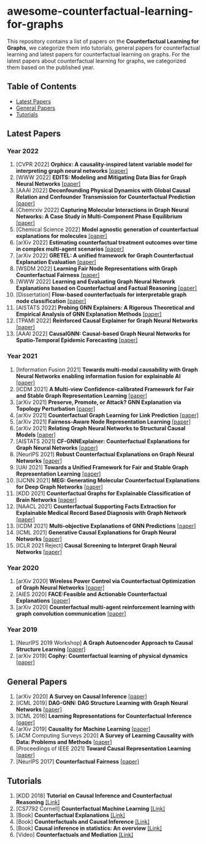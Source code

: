 # awesome-counterfactual-learning-for-graphs

This repository contains a list of papers on the **Counterfactual Learning for Graphs**, we categorize them into tutorials, general papers for counterfactual learning and latest papers for counterfactual learning on graphs. For the latest papers about counterfactual learning for graphs, we categorized them based on the published year.

## Table of Contents
- [Latest Papers](#Latest-Papers)
- [General Papers](#General-Papers)
- [Tutorials](#Tutorials)


## Latest Papers
### Year 2022
1. [CVPR 2022] **Orphicx: A causality-inspired latent variable model for interpreting graph neural networks** [[paper]](https://openaccess.thecvf.com/content/CVPR2022/papers/Lin_OrphicX_A_Causality-Inspired_Latent_Variable_Model_for_Interpreting_Graph_Neural_CVPR_2022_paper.pdf)
1. [WWW 2022] **EDITS: Modeling and Mitigating Data Bias for Graph Neural Networks** [[paper]](https://dl.acm.org/doi/pdf/10.1145/3485447.3512173)
1. [AAAI 2022] **Deconfounding Physical Dynamics with Global Causal Relation and Confounder Transmission for Counterfactual Prediction** [[paper]](https://www.aaai.org/AAAI22Papers/AAAI-3051.LiZ.pdf)
1. [Chemrxiv 2022] **Capturing Molecular Interactions in Graph Neural Networks: A Case Study in Multi-Component Phase Equilibrium** [[paper]](https://chemrxiv.org/engage/api-gateway/chemrxiv/assets/orp/resource/item/626e8217ebac3a1603e9d3d0/original/capturing-molecular-interactions-in-graph-neural-networks-a-case-study-in-multi-component-phase-equilibrium.pdf)
1. [Chemical Science 2022] **Model agnostic generation of counterfactual explanations for molecules** [[paper]](https://pubs.rsc.org/en/content/articlehtml/2022/sc/d1sc05259d)
1. [arXiv 2022] **Estimating counterfactual treatment outcomes over time in complex multi-agent scenarios** [[paper]](https://arxiv.org/pdf/2206.01900.pdf)
1. [arXiv 2022] **GRETEL: A unified framework for Graph Counterfactual Explanation Evaluation** [[paper]](https://arxiv.org/pdf/2206.02957.pdf)
1. [WSDM 2022] **Learning Fair Node Representations with Graph Counterfactual Fairness** [[paper]](https://arxiv.org/pdf/2201.03662.pdf)
1. [WWW 2022] **Learning and Evaluating Graph Neural Network Explanations based on Counterfactual and Factual Reasoning** [[paper]](https://arxiv.org/pdf/2202.08816.pdf)
1. [Dissertation] **Flow-based counterfactuals for interpretable graph node classification** [[paper]](https://www.mi.fu-berlin.de/inf/groups/ag-ki/Theses/Completed-theses/Bachelor-theses/2022/Ohly/thesis_ohly.pdf)
1. [AISTATS 2022] **Probing GNN Explainers: A Rigorous Theoretical and Empirical Analysis of GNN Explanation Methods** [[paper]](https://arxiv.org/pdf/2106.09078.pdf)
1. [TPAMI 2022] **Reinforced Causal Explainer for Graph Neural Networks** [[paper]](https://ieeexplore.ieee.org/stamp/stamp.jsp?arnumber=9763330&casa_token=9DbMc0tWMUEAAAAA:T8-jj7iyCoho6IertAUHY9oWPd-RNJSA0AYkbHA6r3NGbz1AMRAnF4ZcKH-wzBJnO84YJQ)
1. [AAAI 2022] **CausalGNN: Causal-based Graph Neural Networks for Spatio-Temporal Epidemic Forecasting** [[paper]](https://www.aaai.org/AAAI22Papers/AISI-6475.WangL.pdf)


### Year 2021
1. [Information Fusion 2021] **Towards multi-modal causability with Graph Neural Networks enabling information fusion for explainable AI** [[paper]](https://www.sciencedirect.com/science/article/pii/S1566253521000142)
1. [ICDM 2021] **A Multi-view Confidence-calibrated Framework for Fair and Stable Graph Representation Learning** [[paper]](https://ieeexplore.ieee.org/stamp/stamp.jsp?arnumber=9679093&casa_token=-YEdbpXuQYYAAAAA:XGpJ-yf6lXD8U9-smhmhom7IE7c_XhplHePMDolzZJ9BTxJThOptcaXIEIIEfhB6phfq2Q&tag=1)
1. [arXiv 2021] **Preserve, Promote, or Attack? GNN Explanation via Topology Perturbation** [[paper]](https://arxiv.org/pdf/2103.13944.pdf)
1. [arXiv 2021] **Counterfactual Graph Learning for Link Prediction** [[paper]](https://arxiv.org/pdf/2106.02172.pdf)
1. [arXiv 2021] **Fairness-Aware Node Representation Learning** [[paper]](https://arxiv.org/pdf/2106.05391.pdf)
2. [arXiv 2021] **Relating Graph Neural Networks to Structural Causal Models** [[paper]](https://128.84.4.13/pdf/2109.04173.pdf)
3. [AISTATS 2021] **CF-GNNExplainer: Counterfactual Explanations for Graph Neural Networks** [[paper]](https://arxiv.org/pdf/2102.03322.pdf)
4. [NeurIPS 2021] **Robust Counterfactual Explanations on Graph Neural Networks** [[paper]](https://proceedings.neurips.cc/paper/2021/file/2c8c3a57383c63caef6724343eb62257-Paper.pdf)
5. [UAI 2021] **Towards a Unified Framework for Fair and Stable Graph Representation Learning** [[paper]](https://proceedings.mlr.press/v161/agarwal21b/agarwal21b.pdf)
6. [IJCNN 2021] **MEG: Generating Molecular Counterfactual Explanations for Deep Graph Networks** [[paper]](https://ieeexplore.ieee.org/stamp/stamp.jsp?arnumber=9534266)
7. [KDD 2021] **Counterfactual Graphs for Explainable Classification of Brain Networks** [[paper]](https://arxiv.org/pdf/2106.08640.pdf)
8. [NAACL 2021] **Counterfactual Supporting Facts Extraction for Explainable Medical Record Based Diagnosis with Graph Network** [[paper]](https://aclanthology.org/2021.naacl-main.156.pdf)
9. [ICDM 2021] **Multi-objective Explanations of GNN Predictions** [[paper]](https://ieeexplore.ieee.org/stamp/stamp.jsp?tp=&arnumber=9679172)
10. [ICML 2021] **Generative Causal Explanations for Graph Neural Networks** [[paper]](https://proceedings.mlr.press/v139/lin21d/lin21d.pdf)
11. [ICLR 2021 Reject] **Causal Screening to Interpret Graph Neural Networks** [[paper]](https://openreview.net/pdf?id=nzKv5vxZfge)



### Year 2020
1. [arXiv 2020] **Wireless Power Control via Counterfactual Optimization of Graph Neural Networks** [[paper]](https://arxiv.org/pdf/2002.07631.pdf)
1. [AIES 2020] **FACE:Feasible and Actionable Counterfactual Explanations** [[paper]](https://dl.acm.org/doi/pdf/10.1145/3375627.3375850)
2. [arXiv 2020] **Counterfactual multi-agent reinforcement learning with graph convolution communication** [[paper]](https://arxiv.org/pdf/2004.00470.pdf)

### Year 2019
1. [NeurIPS 2019 Workshop] **A Graph Autoencoder Approach to Causal Structure Learning** [[paper]](https://arxiv.org/pdf/1911.07420.pdf)
2. [arXiv 2019] **Cophy: Counterfactual learning of physical dynamics** [[paper]](https://arxiv.org/pdf/1909.12000.pdf)

## General Papers
1. [arXiv 2020] **A Survey on Causal Inference** [[paper]](https://arxiv.org/pdf/2002.02770.pdf)
2. [ICML 2019] **DAG-GNN: DAG Structure Learning with Graph Neural Networks** [[paper]](https://arxiv.org/pdf/1904.10098.pdf)
3. [ICML 2016] **Learning Representations for Counterfactual Inference** [[paper]](http://proceedings.mlr.press/v48/johansson16.pdf)
4. [arXiv 2019] **Causality for Machine Learning** [[paper]](https://arxiv.org/pdf/1911.10500.pdf)
5. [ACM Computing Surveys 2020] **A Survey of Learning Causality with Data: Problems and Methods** [[paper]](https://dl.acm.org/doi/pdf/10.1145/3397269)
6. [Proceedings of IEEE 2021] **Toward Causal Representation Learning** [[paper]](https://ieeexplore.ieee.org/stamp/stamp.jsp?arnumber=9363924)
7. [NeurIPS 2017] **Counterfactual Fairness** [[paper]](https://arxiv.org/pdf/1703.06856.pdf)

## Tutorials
1. [KDD 2018] **Tutorial on Causal Inference and Counterfactual Reasoning** [[Link]](https://causalinference.gitlab.io/kdd-tutorial/)
2. [CS7792 Cornell] **Counterfactual Machine Learning** [[Link]](https://www.cs.cornell.edu/courses/cs7792/2018fa/)
2. [Book] **Counterfactual Explanations** [[Link]](https://christophm.github.io/interpretable-ml-book/counterfactual.html)
2. [Book] **Counterfactuals and Causal Inference** [[Link]](https://edisciplinas.usp.br/pluginfile.php/3984640/mod_resource/content/2/%5BStephen_L._Morgan%2C_Christopher_Winship%5D_Counterfa%28BookFi.org%29%20%281%29%281%29.pdf)
2. [Book] **Causal inference in statistics: An overview** [[Link]](http://ftp.cs.ucla.edu/pub/stat_ser/r350.pdf)
4. [Video] **Counterfactuals and Mediation** [[Link]](https://www.youtube.com/watch?v=eLPjFDeyUL4)
